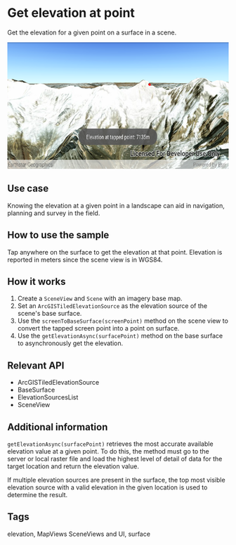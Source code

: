 # Get elevation at point

Get the elevation for a given point on a surface in a scene.

![Image of get elevation at point](get-elevation-at-point.png)

## Use case

Knowing the elevation at a given point in a landscape can aid in navigation, planning and survey in the field.

## How to use the sample

Tap anywhere on the surface to get the elevation at that point. Elevation is reported in meters since the scene view is in WGS84.

## How it works

1. Create a `SceneView` and `Scene` with an imagery base map.
2. Set an `ArcGISTiledElevationSource` as the elevation source of the scene's base surface.
3. Use the `screenToBaseSurface(screenPoint)` method on the scene view to convert the tapped screen point into a point on surface.
4. Use the `getElevationAsync(surfacePoint)` method on the base surface to asynchronously get the elevation.

## Relevant API

* ArcGISTiledElevationSource
* BaseSurface
* ElevationSourcesList
* SceneView

## Additional information

`getElevationAsync(surfacePoint)` retrieves the most accurate available elevation value at a given point. To do this, the method must go to the server or local raster file and load the highest level of detail of data for the target location and return the elevation value.

If multiple elevation sources are present in the surface, the top most visible elevation source with a valid elevation in the given location is used to determine the result.

## Tags

elevation, MapViews SceneViews and UI, surface
